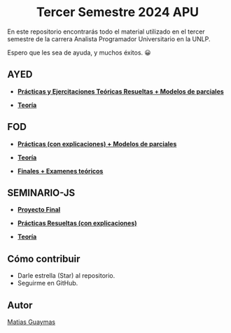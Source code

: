 <h1 align="center"> Tercer Semestre 2024 APU </h1>

En este repositorio encontrarás todo el material utilizado en el tercer semestre de la carrera Analista Programador Universitario en la UNLP.

Espero que les sea de ayuda, y muchos éxitos. 😀

## AYED

* [**Prácticas y Ejercitaciones Teóricas Resueltas + Modelos de parciales**](https://github.com/MatiasGuaymas/AYED)

* [**Teoría**](https://github.com/MatiasGuaymas/3er-Semestre/tree/main/AYED/Teoria)

## FOD

* [**Prácticas (con explicaciones) + Modelos de parciales**](https://github.com/MatiasGuaymas/FOD)

* [**Teoría**](https://github.com/MatiasGuaymas/3er-Semestre/tree/main/FOD/Teoria)

* [**Finales + Examenes teóricos**](https://github.com/MatiasGuaymas/3er-Semestre/tree/main/FOD/Parciales/Teoria)

## SEMINARIO-JS

* [**Proyecto Final**](https://github.com/MatiasGuaymas/Seminario-JS)

* [**Prácticas Resueltas (con explicaciones)**](https://github.com/MatiasGuaymas/3er-Semestre/tree/main/SEMINARIO/Practica/Resoluciones)

* [**Teoría**](https://github.com/MatiasGuaymas/3er-Semestre/tree/main/SEMINARIO/Teoria)

## Cómo contribuir
* Darle estrella (Star) al repositorio.
* Seguirme en GitHub.

## Autor

[Matias Guaymas](https://www.linkedin.com/in/matiasguaymas/)
